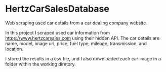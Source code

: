 # HertzCarSalesDatabase
Web scraping used car details from a car dealing company website.

In this project I scraped used car information from https://www.hertzcarsales.com using their hidden API.
The car details are name, model, image uri, price, fuel type, mileage, transmission, and location.

I stored the results in a csv file, and I also downloaded each car image in a folder within the working diretory.


